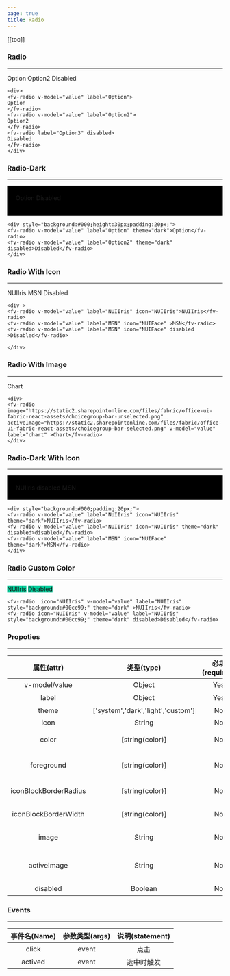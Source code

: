 ```yaml
---
page: true
title: Radio
---
```


<script>
  export default {
    data(){
      return {
        value:"Option"
      }
    },
    methods:{
      active(){
        ++this.status;
      }
    }
  }
</script>
  
[[toc]]

### Radio

---


<ClientOnly>
<div>
<fv-radio v-model="value" label="Option">
Option
</fv-radio> 
<fv-radio v-model="value" label="Option2">
Option2
</fv-radio>
<fv-radio label="Option3" disabled>
Disabled
</fv-radio>
</div>
</ClientOnly>

```vue
<div>
<fv-radio v-model="value" label="Option">
Option
</fv-radio> 
<fv-radio v-model="value" label="Option2">
Option2
</fv-radio>
<fv-radio label="Option3" disabled>
Disabled
</fv-radio>
</div>
```

### Radio-Dark

---

<ClientOnly>
<div style="background:#000;height:30px;padding:20px;">
<fv-radio v-model="value" label="Option" theme="dark">Option</fv-radio>
<fv-radio v-model="value" label="Option2" theme="dark" disabled>Disabled</fv-radio>
</div>
</ClientOnly>

```vue
<div style="background:#000;height:30px;padding:20px;">
<fv-radio v-model="value" label="Option" theme="dark">Option</fv-radio>
<fv-radio v-model="value" label="Option2" theme="dark" disabled>Disabled</fv-radio>
</div>
```

### Radio With Icon

---

<ClientOnly>
<div >
<fv-radio v-model="value" label="NUIIris" icon="NUIIris">NUIIris</fv-radio>
<fv-radio v-model="value" label="MSN" icon="NUIFace" >MSN</fv-radio>
<fv-radio v-model="value" label="MSN" icon="NUIFace" disabled >Disabled</fv-radio>

</div>
</ClientOnly>

```vue
<div >
<fv-radio v-model="value" label="NUIIris" icon="NUIIris">NUIIris</fv-radio>
<fv-radio v-model="value" label="MSN" icon="NUIFace" >MSN</fv-radio>
<fv-radio v-model="value" label="MSN" icon="NUIFace" disabled >Disabled</fv-radio>

</div>
```

### Radio With Image

---

<div>
<ClientOnly>
<fv-radio image="https://static2.sharepointonline.com/files/fabric/office-ui-fabric-react-assets/choicegroup-bar-unselected.png" activeImage="https://static2.sharepointonline.com/files/fabric/office-ui-fabric-react-assets/choicegroup-bar-selected.png" v-model="value" label="chart" >Chart</fv-radio>
</ClientOnly>
</div>

```vue
<div>
<fv-radio image="https://static2.sharepointonline.com/files/fabric/office-ui-fabric-react-assets/choicegroup-bar-unselected.png" activeImage="https://static2.sharepointonline.com/files/fabric/office-ui-fabric-react-assets/choicegroup-bar-selected.png" v-model="value" label="chart" >Chart</fv-radio>
</div>
```

### Radio-Dark With Icon

---

<ClientOnly>
<div style="background:#000;padding:20px;">
<fv-radio v-model="value" label="NUIIris" icon="NUIIris" theme="dark">NUIIris</fv-radio>
<fv-radio v-model="value" label="NUIIris" icon="NUIIris" theme="dark" disabled>disabled</fv-radio>
<fv-radio v-model="value" label="MSN" icon="NUIFace" theme="dark">MSN</fv-radio>
</div>
</ClientOnly>

```vue
<div style="background:#000;padding:20px;">
<fv-radio v-model="value" label="NUIIris" icon="NUIIris" theme="dark">NUIIris</fv-radio>
<fv-radio v-model="value" label="NUIIris" icon="NUIIris" theme="dark" disabled>disabled</fv-radio>
<fv-radio v-model="value" label="MSN" icon="NUIFace" theme="dark">MSN</fv-radio>
</div>
```

### Radio Custom Color

---
<ClientOnly>
<fv-radio  icon="NUIIris" v-model="value" label="NUIIris" style="background:#00cc99;" theme="dark" >NUIIris</fv-radio>
<fv-radio icon="NUIIris" v-model="value" label="NUIIris" style="background:#00cc99;" theme="dark" disabled>Disabled</fv-radio>
</ClientOnly>

```vue
<fv-radio  icon="NUIIris" v-model="value" label="NUIIris" style="background:#00cc99;" theme="dark" >NUIIris</fv-radio>
<fv-radio icon="NUIIris" v-model="value" label="NUIIris" style="background:#00cc99;" theme="dark" disabled>Disabled</fv-radio>
```


### Propoties
---
|      属性(attr)       |             类型(type)             | 必填(required) |     默认值(default)      |    说明(statement)     |
|:---------------------:|:----------------------------------:|:--------------:|:------------------------:|:----------------------:|
|     v-model/value     |               Object               |      Yes       |        undefined         |         选项值         |
|         label         |               Object               |      Yes       |        undefined         |         选项值         |
|         theme         | ['system','dark','light','custom'] |       No       |         'system'         |         主题色         |
|         icon          |               String               |       No       |           null           |        MS-ICON         |
|         color         |          [string(color)]           |       No       |           null           |    文字和图标前景色    |
|      foreground       |          [string(color)]           |       No       | rgba(0, 120, 212, 0.829) |      Radio前景色       |
| iconBlockBorderRadius |          [string(color)]           |       No       |            3             |   带图标样式圆角大小   |
| iconBlockBorderWidth  |          [string(color)]           |       No       |            2             |   带图标样式边框大小   |
|         image         |               String               |       No       |           null           |     32*32 图像链接     |
|      activeImage      |               String               |       No       |           null           | 32*32 选中时的图像链接 |
|       disabled        |              Boolean               |       No       |          false           |        是否禁用        |

### Events
---
| 事件名(Name) | 参数类型(args) | 说明(statement) |
|:------------:|:--------------:|:---------------:|
|    click     |     event      |      点击       |
|   actived    |     event      |   选中时触发    |

  
